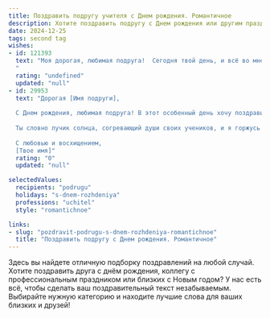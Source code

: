 ```yaml
---
title: Поздравить подругу учителя c Днем рождения. Романтичное
description: Хотите поздравить подругу c Днем рождения или другим праздником? Наш ИИ создаст незабываемое поздравление, а вы обязательно выделитесь среди других.  
date: 2024-12-25
tags: second tag
wishes:
- id: 121393
  text: "Моя дорогая, любимая подруга!  Сегодня твой день, и всё во мне поёт от радости, думая о тебе.  Ты – солнце, озаряющее мир своим теплом и светом,  прекрасный учитель, который с такой любовью сеет семена знаний в юные сердца. Твоя нежность,  твоя доброта, твоя безграничная  способность сопереживать – всё это делает тебя поистине уникальным человеком.  Пусть этот день будет наполнен счастьем,  любовью и  волшебством, а весь год –  яркими красками и незабываемыми моментами.  С Днём рождения, моя дорогая!
  "
  rating: "undefined"
  updated: "null"
- id: 29953
  text: "Дорогая [Имя подруги],
  
  С Днем рождения, любимая подруга! В этот особенный день хочу поздравить тебя и выразить свою безграничную благодарность за ту мудрость и вдохновение, которые ты даришь всем вокруг. Как учитель, ты не просто передаешь знания – ты открываешь сердца и умы, вселяя в них свет и надежду.
  
  Ты словно лучик солнца, согревающий души своих учеников, и я горжусь тем, что могу быть рядом с тобой. Пусть этот день будет полон счастья, ярких моментов и романтики, как и твоя жизнь. Желаю тебе море любви, крепкого здоровья и многих удивительных открытий на твоем пути.
  
  С любовью и восхищением,
  [Твое имя]"
  rating: "0"
  updated: "null"

selectedValues:
  recipients: "podrugu"
  holidays: "s-dnem-rozhdeniya"
  professions: "uchitel"
  style: "romantichnoe"

links:
- slug: "pozdravit-podrugu-s-dnem-rozhdeniya-romantichnoe"
  title: "Поздравить подругу c Днем рождения. Романтичное"
---
```


Здесь вы найдете отличную подборку поздравлений на любой случай. 
Хотите поздравить друга с днём рождения, коллегу с профессиональным праздником или близких с Новым годом? У нас есть всё, чтобы сделать ваш поздравительный текст незабываемым. Выбирайте нужную категорию и находите лучшие слова для ваших близких и друзей!
